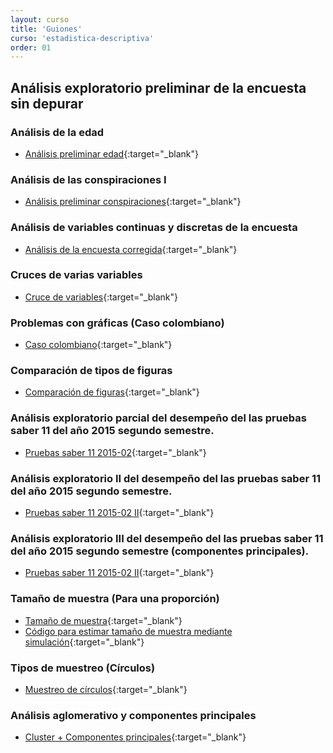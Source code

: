 ```yaml
---
layout: curso
title: 'Guiones'
curso: 'estadistica-descriptiva'
order: 01
---
```



## Análisis exploratorio preliminar de la encuesta sin depurar

### Análisis de la edad

- [Análisis preliminar edad](./guiones/Encuesta1.html){:target="_blank"}

### Análisis de las conspiraciones I

- [Análisis preliminar conspiraciones](./guiones/Encuesta2.html){:target="_blank"}

### Análisis de variables continuas y discretas de la encuesta

- [Análisis de la encuesta corregida](./guiones/Encuesta3.html){:target="_blank"}

### Cruces de varias variables

- [Cruce de variables](./guiones/cruce_variables.html){:target="_blank"}

### Problemas con gráficas (Caso colombiano)

- [Caso colombiano](./guiones/casos_colombianos.html){:target="_blank"}

### Comparación de tipos de figuras

- [Comparación de figuras](./guiones/figuras.html){:target="_blank"}

### Análisis exploratorio parcial del desempeño del las pruebas saber 11 del año 2015 segundo semestre.

- [Pruebas saber 11 2015-02](./guiones/ICFES_2015_02.html){:target="_blank"}

### Análisis exploratorio II del desempeño del las pruebas saber 11 del año 2015 segundo semestre.

- [Pruebas saber 11 2015-02 II](./guiones/ICFES_2015_02_II.html){:target="_blank"}

### Análisis exploratorio III del desempeño del las pruebas saber 11 del año 2015 segundo semestre (componentes principales).

- [Pruebas saber 11 2015-02 II](./guiones/ICFES_2015_02_III.html){:target="_blank"}

### Tamaño de muestra (Para una proporción)

- [Tamaño de muestra](./guiones/tammuest.html){:target="_blank"}
- [Código para estimar tamaño de muestra mediante simulación](./guiones/tammuest.R){:target="_blank"}

### Tipos de muestreo (Círculos)

- [Muestreo de círculos](./guiones/muestreo_circulos.html){:target="_blank"}

### Análisis aglomerativo y componentes principales

- [Cluster + Componentes principales](./guiones/ICFES_2015_02_Cluster.html){:target="_blank"}

